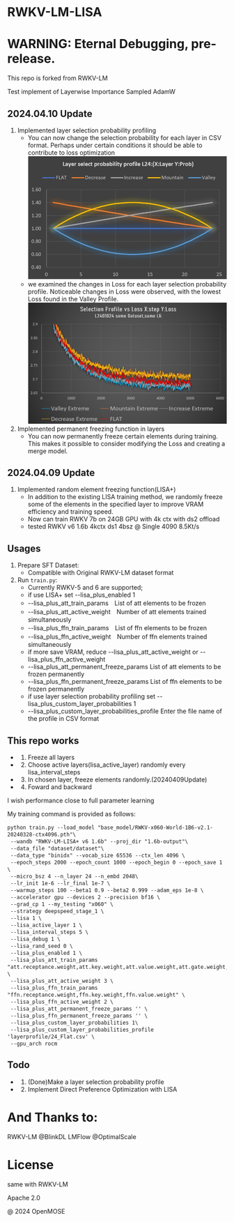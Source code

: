 # RWKV-LM-LISA

# WARNING: Eternal Debugging, pre-release.
This repo is forked from RWKV-LM

Test implement of Layerwise Importance Sampled AdamW
## 2024.04.10 Update
1. Implemented layer selection probability profiling
   - You can now change the selection probability for each layer in CSV format. Perhaps under certain conditions it should be able to contribute to loss optimization
![probabilityprofilesample](probabilityprofilesample.jpg)
   - we examined the changes in Loss for each layer selection probability profile. Noticeable changes in Loss were observed, with the lowest Loss found in the Valley Profile.
![selectionprofilevsloss](selectionprofilevsloss.jpeg)
2. Implemented permanent freezing function in layers
   - You can now permanently freeze certain elements during training. This makes it possible to consider modifying the Loss and creating a merge model.
## 2024.04.09 Update
1. Implemented random element freezing function(LISA+)
   - In addition to the existing LISA training method, we randomly freeze some of the elements in the specified layer to improve VRAM efficiency and training speed.
   - Now can train RWKV 7b on 24GB GPU with 4k ctx with ds2 offload
   - tested RWKV v6 1.6b 4kctx ds1 4bsz @ Single 4090 8.5Kt/s 

## Usages
1. Prepare SFT Dataset:
   - Compatible with Original RWKV-LM dataset format
2. Run `train.py`:
   - Currently RWKV-5 and 6 are supported;
   - if use LISA+ set --lisa_plus_enabled 1
   - --lisa_plus_att_train_params　List of att elements to be frozen
   - --lisa_plus_att_active_weight　Number of att elements trained simultaneously
   - --lisa_plus_ffn_train_params　List of ffn elements to be frozen
   - --lisa_plus_ffn_active_weight　Number of ffn elements trained simultaneously
   - if more save VRAM, reduce --lisa_plus_att_active_weight or --lisa_plus_ffn_active_weight
   - --lisa_plus_att_permanent_freeze_params List of att elements to be frozen permanently
   - --lisa_plus_ffn_permanent_freeze_params List of ffn elements to be frozen permanently
   - if use layer selection probability profiling set --lisa_plus_custom_layer_probabilities 1
   - --lisa_plus_custom_layer_probabilities_profile Enter the file name of the profile in CSV format


## This repo works
   - 1. Freeze all layers
   - 2. Choose active layers(lisa_active_layer) randomly every lisa_interval_steps
   - 3. In chosen layer, freeze elements randomly.(20240409Update)   
   - 4. Foward and backward

I wish performance close to full parameter learning
 
My training command is provided as follows:
```
python train.py --load_model "base_model/RWKV-x060-World-1B6-v2.1-20240328-ctx4096.pth"\
 --wandb "RWKV-LM-LISA+ v6 1.6b" --proj_dir "1.6b-output"\
 --data_file "dataset/dataset"\
 --data_type "binidx" --vocab_size 65536 --ctx_len 4096 \
 --epoch_steps 2000 --epoch_count 1000 --epoch_begin 0 --epoch_save 1 \
 --micro_bsz 4 --n_layer 24 --n_embd 2048\
 --lr_init 1e-6 --lr_final 1e-7 \
 --warmup_steps 100 --beta1 0.9 --beta2 0.999 --adam_eps 1e-8 \
 --accelerator gpu --devices 2 --precision bf16 \
 --grad_cp 1 --my_testing "x060" \
 --strategy deepspeed_stage_1 \
 --lisa 1 \
 --lisa_active_layer 1 \
 --lisa_interval_steps 5 \
 --lisa_debug 1 \
 --lisa_rand_seed 0 \
 --lisa_plus_enabled 1 \
 --lisa_plus_att_train_params "att.receptance.weight,att.key.weight,att.value.weight,att.gate.weight,att.output.weight" \
 --lisa_plus_att_active_weight 3 \
 --lisa_plus_ffn_train_params "ffn.receptance.weight,ffn.key.weight,ffn.value.weight" \
 --lisa_plus_ffn_active_weight 2 \
 --lisa_plus_att_permanent_freeze_params '' \
 --lisa_plus_ffn_permanent_freeze_params '' \
 --lisa_plus_custom_layer_probabilities 1\
 --lisa_plus_custom_layer_probabilities_profile 'layerprofile/24_Flat.csv' \
 --gpu_arch rocm
```

## Todo
   - 1. (Done)Make a layer selection probability profile
   - 2. Implement Direct Preference Optimization with LISA


# And Thanks to:
RWKV-LM @BlinkDL
LMFlow @OptimalScale


# License
same with RWKV-LM

Apache 2.0


@ 2024 OpenMOSE
